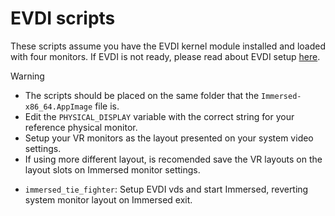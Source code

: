 # EVDI scripts

These scripts assume you have the EVDI kernel module installed and loaded with four monitors. If EVDI is not ready, please read about EVDI setup [here](https://github.com/augustoicaro/Immersed-Linux-Virtual-Monitors?tab=readme-ov-file#evdi-module).

> [!WARNING]
>
> - The scripts should be placed on the same folder that the `Immersed-x86_64.AppImage` file is.
> - Edit the `PHYSICAL_DISPLAY` variable with the correct string for your reference physical monitor.
> - Setup your VR monitors as the layout presented on your system video settings.
> - If using more different layout, is recomended save the VR layouts on the layout slots on Immersed monitor settings.

- `immersed_tie_fighter`: Setup EVDI vds and start Immersed, reverting system monitor layout on Immersed exit.